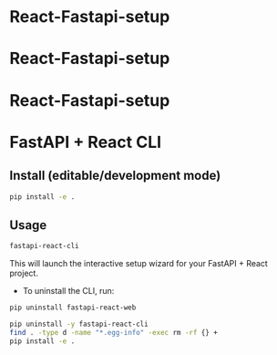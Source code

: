 # React-Fastapi-setup
# React-Fastapi-setup
# React-Fastapi-setup

# FastAPI + React CLI

## Install (editable/development mode)

```bash
pip install -e .
```

## Usage

```bash
fastapi-react-cli
```

This will launch the interactive setup wizard for your FastAPI + React project.

- To uninstall the CLI, run:

```bash
pip uninstall fastapi-react-web
```

```bash
pip uninstall -y fastapi-react-cli
find . -type d -name "*.egg-info" -exec rm -rf {} +
pip install -e .
```
